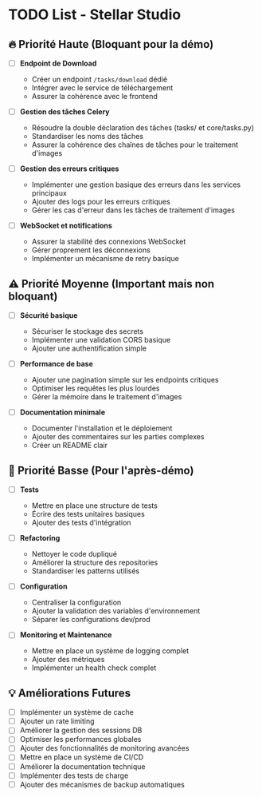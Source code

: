 # TODO List - Stellar Studio

## 🔥 Priorité Haute (Bloquant pour la démo)
- [ ] **Endpoint de Download**
  - Créer un endpoint `/tasks/download` dédié
  - Intégrer avec le service de téléchargement
  - Assurer la cohérence avec le frontend

- [ ] **Gestion des tâches Celery**
  - Résoudre la double déclaration des tâches (tasks/ et core/tasks.py)
  - Standardiser les noms des tâches
  - Assurer la cohérence des chaînes de tâches pour le traitement d'images

- [ ] **Gestion des erreurs critiques**
  - Implémenter une gestion basique des erreurs dans les services principaux
  - Ajouter des logs pour les erreurs critiques
  - Gérer les cas d'erreur dans les tâches de traitement d'images

- [ ] **WebSocket et notifications**
  - Assurer la stabilité des connexions WebSocket
  - Gérer proprement les déconnexions
  - Implémenter un mécanisme de retry basique

## ⚠️ Priorité Moyenne (Important mais non bloquant)
- [ ] **Sécurité basique**
  - Sécuriser le stockage des secrets
  - Implémenter une validation CORS basique
  - Ajouter une authentification simple

- [ ] **Performance de base**
  - Ajouter une pagination simple sur les endpoints critiques
  - Optimiser les requêtes les plus lourdes
  - Gérer la mémoire dans le traitement d'images

- [ ] **Documentation minimale**
  - Documenter l'installation et le déploiement
  - Ajouter des commentaires sur les parties complexes
  - Créer un README clair

## 📝 Priorité Basse (Pour l'après-démo)
- [ ] **Tests**
  - Mettre en place une structure de tests
  - Écrire des tests unitaires basiques
  - Ajouter des tests d'intégration

- [ ] **Refactoring**
  - Nettoyer le code dupliqué
  - Améliorer la structure des repositories
  - Standardiser les patterns utilisés

- [ ] **Configuration**
  - Centraliser la configuration
  - Ajouter la validation des variables d'environnement
  - Séparer les configurations dev/prod

- [ ] **Monitoring et Maintenance**
  - Mettre en place un système de logging complet
  - Ajouter des métriques
  - Implémenter un health check complet

## 💡 Améliorations Futures
- [ ] Implémenter un système de cache
- [ ] Ajouter un rate limiting
- [ ] Améliorer la gestion des sessions DB
- [ ] Optimiser les performances globales
- [ ] Ajouter des fonctionnalités de monitoring avancées
- [ ] Mettre en place un système de CI/CD
- [ ] Améliorer la documentation technique
- [ ] Implémenter des tests de charge
- [ ] Ajouter des mécanismes de backup automatiques 